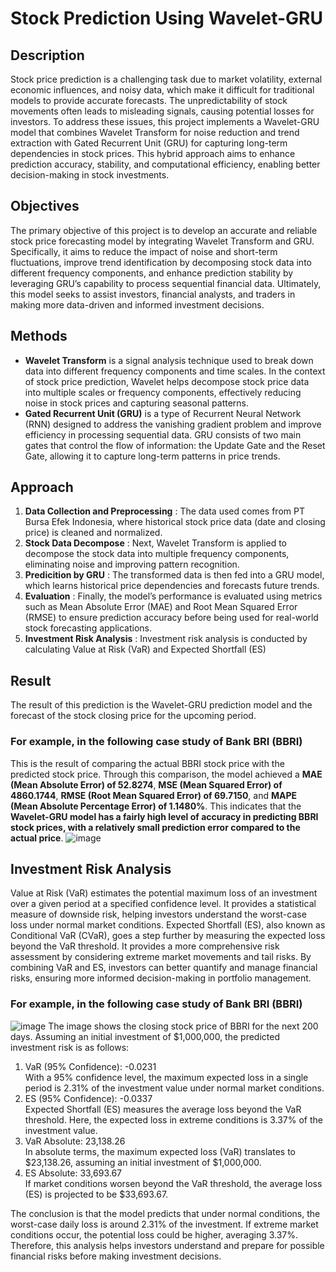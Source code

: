 # Stock Prediction Using Wavelet-GRU

## Description
Stock price prediction is a challenging task due to market volatility, external economic influences, and noisy data, which make it difficult for traditional models to provide accurate forecasts. The unpredictability of stock movements often leads to misleading signals, causing potential losses for investors. To address these issues, this project implements a Wavelet-GRU model that combines Wavelet Transform for noise reduction and trend extraction with Gated Recurrent Unit (GRU) for capturing long-term dependencies in stock prices. This hybrid approach aims to enhance prediction accuracy, stability, and computational efficiency, enabling better decision-making in stock investments.

## Objectives
The primary objective of this project is to develop an accurate and reliable stock price forecasting model by integrating Wavelet Transform and GRU. Specifically, it aims to reduce the impact of noise and short-term fluctuations, improve trend identification by decomposing stock data into different frequency components, and enhance prediction stability by leveraging GRU’s capability to process sequential financial data. Ultimately, this model seeks to assist investors, financial analysts, and traders in making more data-driven and informed investment decisions.

## Methods
* **Wavelet Transform** is a signal analysis technique used to break down data into different frequency components and time scales. In the context of stock price prediction, Wavelet helps decompose stock price data into multiple scales or frequency components, effectively reducing noise in stock prices and capturing seasonal patterns.
* **Gated Recurrent Unit (GRU)** is a type of Recurrent Neural Network (RNN) designed to address the vanishing gradient problem and improve efficiency in processing sequential data. GRU consists of two main gates that control the flow of information: the Update Gate and the Reset Gate, allowing it to capture long-term patterns in price trends.

## Approach
1. **Data Collection and Preprocessing** : The data used comes from PT Bursa Efek Indonesia, where historical stock price data (date and closing price) is cleaned and normalized.
2. **Stock Data Decompose** : Next, Wavelet Transform is applied to decompose the stock data into multiple frequency components, eliminating noise and improving pattern recognition.
3. **Predicition by GRU** : The transformed data is then fed into a GRU model, which learns historical price dependencies and forecasts future trends.
4. **Evaluation** : Finally, the model’s performance is evaluated using metrics such as Mean Absolute Error (MAE) and Root Mean Squared Error (RMSE) to ensure prediction accuracy before being used for real-world stock forecasting applications.
5. **Investment Risk Analysis** : Investment risk analysis is conducted by calculating Value at Risk (VaR) and Expected Shortfall (ES)

## Result
The result of this prediction is the Wavelet-GRU prediction model and the forecast of the stock closing price for the upcoming period.
### For example, in the following case study of Bank BRI (BBRI)
This is the result of comparing the actual BBRI stock price with the predicted stock price. Through this comparison, the model achieved a **MAE (Mean Absolute Error) of 52.8274**, **MSE (Mean Squared Error) of 4860.1744**, **RMSE (Root Mean Squared Error) of 69.7150**, and **MAPE (Mean Absolute Percentage Error) of 1.1480%**. This indicates that the **Wavelet-GRU model has a fairly high level of accuracy in predicting BBRI stock prices, with a relatively small prediction error compared to the actual price**.
![image](https://github.com/user-attachments/assets/6e2d24c6-2b57-4d66-86e7-b9afb6854c52)

## Investment Risk Analysis
Value at Risk (VaR) estimates the potential maximum loss of an investment over a given period at a specified confidence level. It provides a statistical measure of downside risk, helping investors understand the worst-case loss under normal market conditions. Expected Shortfall (ES), also known as Conditional VaR (CVaR), goes a step further by measuring the expected loss beyond the VaR threshold. It provides a more comprehensive risk assessment by considering extreme market movements and tail risks. By combining VaR and ES, investors can better quantify and manage financial risks, ensuring more informed decision-making in portfolio management. <br>

### For example, in the following case study of Bank BRI (BBRI)
![image](https://github.com/user-attachments/assets/60aa9a12-cc86-4a47-bb03-a345b9cf31f4)
The image shows the closing stock price of BBRI for the next 200 days. Assuming an initial investment of $1,000,000, the predicted investment risk is as follows:
1. VaR (95% Confidence): -0.0231 <br>
   With a 95% confidence level, the maximum expected loss in a single period is 2.31% of the investment value under normal market conditions.
2. ES (95% Confidence): -0.0337 <br>
   Expected Shortfall (ES) measures the average loss beyond the VaR threshold. Here, the expected loss in extreme conditions is 3.37% of the investment value.
3. VaR Absolute: 23,138.26 <br>
   In absolute terms, the maximum expected loss (VaR) translates to $23,138.26, assuming an initial investment of $1,000,000.
4. ES Absolute: 33,693.67 <br>
   If market conditions worsen beyond the VaR threshold, the average loss (ES) is projected to be $33,693.67.<br>

The conclusion is that the model predicts that under normal conditions, the worst-case daily loss is around 2.31% of the investment. If extreme market conditions occur, the potential loss could be higher, averaging 3.37%. Therefore, this analysis helps investors understand and prepare for possible financial risks before making investment decisions.
